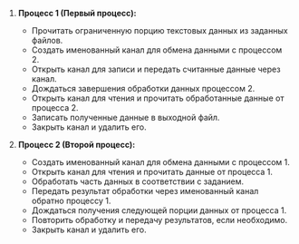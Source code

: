 
1. **Процесс 1 (Первый процесс):**
    - Прочитать ограниченную порцию текстовых данных из заданных файлов.
    - Создать именованный канал для обмена данными с процессом 2.
    - Открыть канал для записи и передать считанные данные через канал.
    - Дождаться завершения обработки данных процессом 2.
    - Открыть канал для чтения и прочитать обработанные данные от процесса 2.
    - Записать полученные данные в выходной файл.
    - Закрыть канал и удалить его.

2. **Процесс 2 (Второй процесс):**
    - Создать именованный канал для обмена данными с процессом 1.
    - Открыть канал для чтения и прочитать данные от процесса 1.
    - Обработать часть данных в соответствии с заданием.
    - Передать результат обработки через именованный канал обратно процессу 1.
    - Дождаться получения следующей порции данных от процесса 1.
    - Повторить обработку и передачу результатов, если необходимо.
    - Закрыть канал и удалить его.

